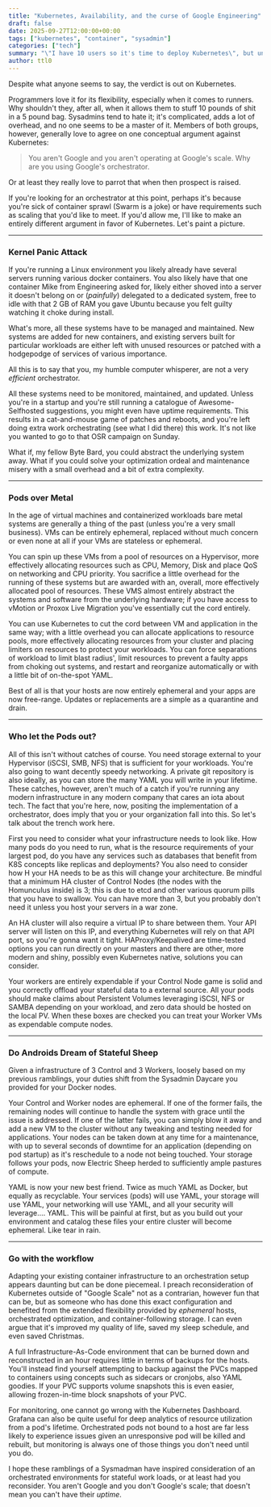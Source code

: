 ```yaml
---
title: "Kubernetes, Availability, and the curse of Google Engineering"
draft: false
date: 2025-09-27T12:00:00+00:00
tags: ["kubernetes", "container", "sysadmin"] 
categories: ["tech"]   
summary: "\"I have 10 users so it's time to deploy Kubernetes\", but unironically."
author: ttl0
---
```


Despite what anyone seems to say, the verdict is out on Kubernetes. 

Programmers love it for its flexibility, especially when it comes to runners. Why shouldn't they, after all, when it allows them to stuff 10 pounds of shit in a 5 pound bag. Sysadmins tend to hate it; it's complicated, adds a lot of overhead, and no one seems to be a master of it. Members of both groups, however, generally love to agree on one conceptual argument against Kubernetes:

> You aren't Google and you aren't operating at Google's scale. Why are you using Google's orchestrator.

Or at least they really love to parrot that when then prospect is raised. 

If you're looking for an orchestrator at this point, perhaps it's because you're sick of container sprawl (Swarm is a joke) or have requirements such as scaling that you'd like to meet. If you'd allow me, I'll like to make an entirely different argument in favor of Kubernetes. Let's paint a picture. 

---

### Kernel Panic Attack

If you're running a Linux environment you likely already have several servers running various docker containers. You also likely have that one container Mike from Engineering asked for, likely either shoved into a server it doesn't belong on or (*painfully*) delegated to a dedicated system, free to idle with that 2 GB of RAM you gave Ubuntu because you felt guilty watching it choke during install. 

What's more, all these systems have to be managed and maintained. New systems are added for new containers, and existing servers built for particular workloads are either left with unused resources or patched with a hodgepodge of services of various importance. 

All this is to say that you, my humble computer whisperer, are not a very *efficient* orchestrator. 

All these systems need to be monitored, maintained, and updated. Unless you're in a startup and you're still running a catalogue of Awesome-Selfhosted suggestions, you might even have uptime requirements. This results in a cat-and-mouse game of patches and reboots, and you're left doing extra work orchestrating (see what I did there) this work. It's not like you wanted to go to that OSR campaign on Sunday. 

What if, my fellow Byte Bard, you could abstract the underlying system away. What if you could solve your optimization ordeal and maintenance misery with a small overhead and a bit of extra complexity. 

---

### Pods over Metal

In the age of virtual machines and containerized workloads bare metal systems are generally a thing of the past (unless you're a very small business). VMs can be entirely ephemeral, replaced without much concern or even none at all if your VMs are stateless or ephemeral. 

You can spin up these VMs from a pool of resources on a Hypervisor, more effectively allocating resources such as CPU, Memory, Disk and place QoS on networking and CPU priority. You sacrifice a little overhead for the running of these systems but are awarded with an, overall, more effectively allocated pool of resources. These VMS almost entirely abstract the systems and software from the underlying hardware; if you have access to vMotion or Proxox Live Migration you've essentially cut the cord entirely. 

You can use Kubernetes to cut the cord between VM and application in the same way; with a little overhead you can allocate applications to resource pools, more effectively allocating resources from your cluster and placing limiters on resources to protect your workloads. You can force separations of workload to limit blast radius', limit resources to prevent a faulty apps from choking out systems, and restart and reorganize automatically or with a little bit of on-the-spot YAML. 

Best of all is that your hosts are now entirely ephemeral and your apps are now free-range. Updates or replacements are a simple as a quarantine and drain.

---

### Who let the Pods out?

All of this isn't without catches of course. You need storage external to your Hypervisor (iSCSI, SMB, NFS) that is sufficient for your workloads. You're also going to want decently speedy networking. A private git repository is also ideally, as you can store the many YAML you will write in your lifetime. These catches, however, aren't much of a catch if you're running any modern infrastructure in any modern company that cares an iota about tech. The fact that you're here, now, positing the implementation of a orchestrator, does imply that you or your organization fall into this. So let's talk about the trench work here.

First you need to consider what your infrastructure needs to look like. How many pods do you need to run, what is the resource requirements of your largest pod, do you have any services such as databases that benefit from K8S concepts like replicas and deployments? You also need to consider how H your HA needs to be as this will change your architecture. Be mindful that a minimum HA cluster of Control Nodes (the nodes with the Homunculus inside) is 3; this is due to etcd and other various quorum pills that you have to swallow. You can have more than 3, but you probably don't need it unless you host your servers in a war zone. 

An HA cluster will also require a virtual IP to share between them. Your API server will listen on this IP, and everything Kubernetes will rely on that API port, so you're gonna want it tight. HAProxy/Keepalived are time-tested options you can run directly on your masters and there are other, more modern and shiny, possibly even Kubernetes native, solutions you can consider. 

Your workers are entirely expendable if your Control Node game is solid and you correctly offload your stateful data to a external source. All your pods should make claims about Persistent Volumes leveraging iSCSI, NFS or SAMBA depending on your workload, and zero data should be hosted on the local PV. When these boxes are checked you can treat your Worker VMs as expendable compute nodes. 

---

### Do Androids Dream of Stateful Sheep

Given a infrastructure of 3 Control and 3 Workers, loosely based on my previous ramblings, your duties shift from the Sysadmin Daycare you provided for your Docker nodes.

Your Control and Worker nodes are ephemeral. If one of the former fails, the remaining nodes will continue to handle the system with grace until the issue is addressed. If one of the latter fails, you can simply blow it away and add a new VM to the cluster without any tweaking and testing needed for applications. Your nodes can be taken down at any time for a maintenance, with up to several seconds of downtime for an application (depending on pod startup) as it's reschedule to a node not being touched. Your storage follows your pods, now Electric Sheep herded to sufficiently ample pastures of compute. 

YAML is now your new best friend. Twice as much YAML as Docker, but equally as recyclable. Your services (pods) will use YAML, your storage will use YAML, your networking will use YAML, and all your security will leverage.... YAML. This will be painful at first, but as you build out your environment and catalog these files your entire cluster will become ephemeral. Like tear in rain. 

---

### Go with the workflow

Adapting your existing container infrastructure to an orchestration setup appears daunting but can be done piecemeal. I preach reconsideration of Kubernetes outside of "Google Scale" not as a contrarian, however fun that can be, but as someone who has done this exact configuration and benefited from the extended flexibility provided by *ephemeral* hosts, orchestrated optimization, and container-following storage. I can even argue that it's improved my quality of life, saved my sleep schedule, and even saved Christmas.

A full Infrastructure-As-Code environment that can be burned down and reconstructed in an hour requires little in terms of backups for the hosts. You'll instead find yourself attempting to backup against the PVCs mapped to containers using concepts such as sidecars or cronjobs, also YAML goodies. If your PVC supports volume snapshots this is even easier, allowing frozen-in-time block snapshots of your PVC. 

For monitoring, one cannot go wrong with the Kubernetes Dashboard. Grafana can also be quite useful for deep analytics of resource utilization from a pod's lifetime. Orchestrated pods not bound to a host are far less likely to experience issues given an unresponsive pod will be killed and rebuilt, but monitoring is always one of those things you don't need until you do. 

I hope these ramblings of a Sysmadman have inspired consideration of an orchestrated environments for stateful work loads, or at least had you reconsider. You aren't Google and you don't Google's scale; that doesn't mean you can't have their *uptime*. 
